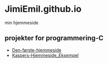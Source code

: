 # JimiEmil.github.io
min hjemmeside



## projekter for programmering-C

- [Den-første-hjemmeside](test/hjemmeside.html) 
- [Kaspers-Hjemmeside_Eksempel](https://kragh03.github.io)